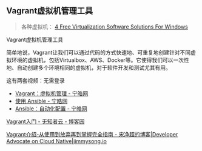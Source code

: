 ## Vagrant虚拟机管理工具



> 各种虚拟机： [4 Free Virtualization Software Solutions For Windows](https://www.maketecheasier.com/4-free-virtualization-software-solutions-for-windows/ "4 Free Virtualization Software Solutions For Windows")

Vagrant虚拟机管理工具

简单地说，Vagrant让我们可以通过代码的方式快速地、可重复地创建针对不同虚拟环境的虚拟机，包括Virtualbox、AWS、Docker等。它使得我们可以一次性地、自动创建多个环境相同的虚拟机，对于软件开发和测试尤其有用。





这有两套视频：无需登录

- [Vagrant：虚拟机管理 - 宁皓网](https://ninghao.net/course/1569) 
- [使用 Ansible - 宁皓网](https://ninghao.net/course/2580) 
- [Ansible：自动化配置 - 宁皓网](https://ninghao.net/course/4032) 



[Vagrant入门 - 无知者云 - 博客园](http://www.cnblogs.com/davenkin/p/vagrant-virtualbox.html "Vagrant入门 - 无知者云 - 博客园")

[Vagrant介绍-从使用到放弃再到掌握完全指南 - 宋净超的博客|Developer Advocate on Cloud Native|jimmysong.io](https://jimmysong.io/posts/vagrant-intro/ "Vagrant介绍-从使用到放弃再到掌握完全指南 - 宋净超的博客|Developer Advocate on Cloud Native|jimmysong.io")





